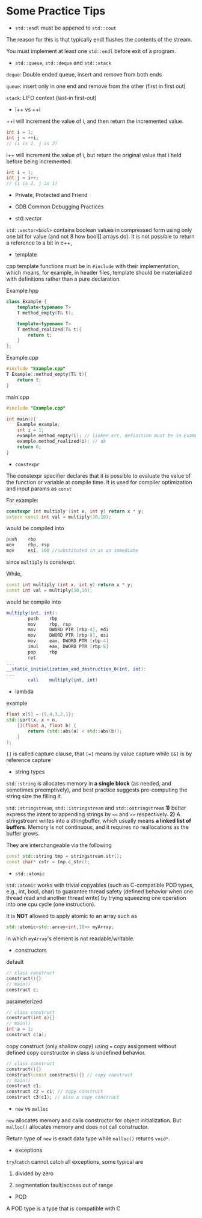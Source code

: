 # Some Practice Tips

* `std::endl` must be appened to `std::cout`

The reason for this is that typically endl flushes the contents of the stream.

You must implement at least one `std::endl` before exit of a program.

* `std::queue`, `std::deque` and `std::stack`

`deque`: Double ended queue, insert and remove from both ends

`queue`: insert only in one end and remove from the other (first in first out)

`stack`: LIFO context (last-in first-out)

* i++ vs ++i

++i will increment the value of i, and then return the incremented value.
```cpp
int i = 1;
int j = ++i;
// (i is 2, j is 2)
```
i++ will increment the value of i, but return the original value that i held before being incremented.
```cpp
int i = 1;
int j = i++;
// (i is 2, j is 1)
```

* Private, Protected and Friend

* GDB Common Debugging Practices

* std::vector<bool>

`std::vector<bool>` contains boolean values in compressed form using only one bit for value (and not 8 how bool[] arrays do). It is not possible to return a reference to a bit in c++, 

* template

cpp template functions must be in `#include` with their implementation, which means, for example, in header files, template should be materialized with definitions rather than a pure declaration.

Example.hpp
```cpp
class Example {
    template<typename T>
    T method_empty(T& t);

    template<typename T>
    T method_realized(T& t){
        return t;
    }
};
```
Example.cpp
```cpp
#include "Example.cpp"
T Example::method_empty(T& t){
    return t;
}
```
main.cpp
```cpp
#include "Example.cpp"

int main(){
    Example example;
    int i = 1;
    example.method_empty(i); // linker err, definition must be in Example.hpp
    example.method_realized(i); // ok
    return 0;
}
```

* `constexpr`

The constexpr specifier declares that it is possible to evaluate the value of the function or variable at compile time. It is used for compiler optimization and input params as `const`

For example:
```cpp
constexpr int multiply (int x, int y) return x * y;
extern const int val = multiply(10,10);
```
would be compiled into
```as
push    rbp
mov     rbp, rsp
mov     esi, 100 //substituted in as an immediate
```
since `multiply` is constexpr.

While, 
```cpp
const int multiply (int x, int y) return x * y;
const int val = multiply(10,10);
```
would be compile into 
```as
multiply(int, int):
        push    rbp
        mov     rbp, rsp
        mov     DWORD PTR [rbp-4], edi
        mov     DWORD PTR [rbp-8], esi
        mov     eax, DWORD PTR [rbp-4]
        imul    eax, DWORD PTR [rbp-8]
        pop     rbp
        ret
...
__static_initialization_and_destruction_0(int, int):
...
        call    multiply(int, int)
```

* lambda

example
```cpp
float x[5] = {5,4,3,2,1};
std::sort(x, x + n,
    [](float a, float b) {
        return (std::abs(a) < std::abs(b));
    }
);
```

`[]` is called capture clause, that `[=]` means by value capture while `[&]` is by reference capture

* string types

`std::string` is allocates memory in **a single block** (as needed, and sometimes preemptively), and best practice suggests pre-computing the string size the filling it.

`std::stringstream`, `std::istringstream` and `std::ostringstream` **1)** better express the intent to appending strings by `<<` and `>>` respectively. **2)** A stringstream writes into a stringbuffer, which usually means **a linked list of buffers**. Memory is not continuous, and it requires no reallocations as the buffer grows.


They are interchangeable via the following
```cpp
const std::string tmp = stringstream.str();
const char* cstr = tmp.c_str();
```

* `std::atomic`

`std::atomic` works with trivial copyables (such as C-compatible POD types, e.g., int, bool, char) to guarantee thread safety (defined behavior when one thread read and another thread write) by trying squeezing one operation into one cpu cycle (one instruction).

It is **NOT** allowed to apply atomic to an array such as
```cpp
std::atomic<std::array<int,10>> myArray;
```
in which `myArray`'s element is not readable/writable.

* constructors

default
```cpp
// class construct
construct(){}
// main()
construct c;
```

parameterized
```cpp
// class construct
construct(int a){}
// main()
int a = 1;
construct c(a);
```

copy construct (only shallow copy)
using `=` copy assignment without defined copy constructor in class is undefined behavior.
```cpp
// class construct
construct(){}
construct(const construct&){} // copy construct
// main()
construct c1;
construct c2 = c1; // copy construct
construct c3(c1); // also a copy construct
```

* `new` vs `malloc`

`new` allocates memory and calls constructor for object initialization. But `malloc()` allocates memory and does not call constructor.

Return type of `new` is exact data type while `malloc()` returns `void*`.

* exceptions

`try`/`catch` cannot catch all exceptions, some typical are

1) divided by zero

2) segmentation fault/access out of range

* POD

A POD type is a type that is compatible with C 